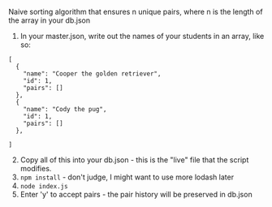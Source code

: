 Naive sorting algorithm that ensures n unique pairs, where n is the length of the array in your db.json

1. In your master.json, write out the names of your students in an array, like so:

```
[
  {
    "name": "Cooper the golden retriever",
    "id": 1,
    "pairs": []
  },
  {
    "name": "Cody the pug",
    "id": 1,
    "pairs": []
  },

]
```

2. Copy all of this into your db.json - this is the "live" file that the script modifies.
3. `npm install` - don't judge, I might want to use more lodash later
4. `node index.js`
5. Enter 'y' to accept pairs - the pair history will be preserved in db.json